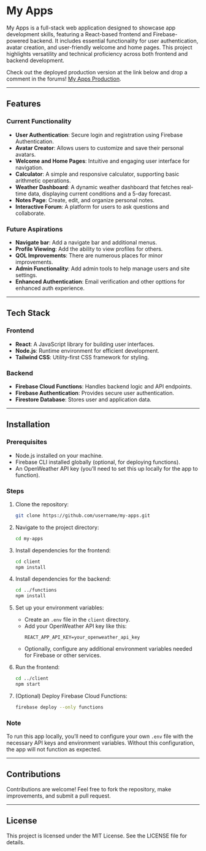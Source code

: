# My Apps

My Apps is a full-stack web application designed to showcase app development skills, featuring a React-based frontend and Firebase-powered backend. It includes essential functionality for user authentication, avatar creation, and user-friendly welcome and home pages. This project highlights versatility and technical proficiency across both frontend and backend development.

Check out the deployed production version at the link below and drop a comment in the forums!
[My Apps Production](https://my-apps-a1d3c.web.app/).

---

## Features

### Current Functionality
- **User Authentication**: Secure login and registration using Firebase Authentication.
- **Avatar Creator**: Allows users to customize and save their personal avatars.
- **Welcome and Home Pages**: Intuitive and engaging user interface for navigation.
- **Calculator**: A simple and responsive calculator, supporting basic arithmetic operations.
- **Weather Dashboard**: A dynamic weather dashboard that fetches real-time data, displaying current conditions and a 5-day forecast.
- **Notes Page**: Create, edit, and organize personal notes.
- **Interactive Forum**: A platform for users to ask questions and collaborate.

### Future Aspirations
- **Navigate bar**: Add a navigate bar and additional menus.
- **Profile Viewing**: Add the ability to view profiles for others.
- **QOL Improvements**: There are numerous places for minor improvements.
- **Admin Functionality**: Add admin tools to help manage users and site settings.
- **Enhanced Authentication**: Email verification and other opttions for enhanced auth experience.

---

## Tech Stack

### Frontend
- **React**: A JavaScript library for building user interfaces.
- **Node.js**: Runtime environment for efficient development.
- **Tailwind CSS**: Utility-first CSS framework for styling.

### Backend
- **Firebase Cloud Functions**: Handles backend logic and API endpoints.
- **Firebase Authentication**: Provides secure user authentication.
- **Firestore Database**: Stores user and application data.

---

## Installation

### Prerequisites
- Node.js installed on your machine.
- Firebase CLI installed globally (optional, for deploying functions).
- An OpenWeather API key (you’ll need to set this up locally for the app to function).

### Steps

1. Clone the repository:
   ```bash
   git clone https://github.com/username/my-apps.git
   ```

2. Navigate to the project directory:
   ```bash
   cd my-apps
   ```

3. Install dependencies for the frontend:
   ```bash
   cd client
   npm install
   ```

4. Install dependencies for the backend:
   ```bash
   cd ../functions
   npm install
   ```

5. Set up your environment variables:
   - Create an `.env` file in the `client` directory.
   - Add your OpenWeather API key like this:
     ```
     REACT_APP_API_KEY=your_openweather_api_key
     ```
   - Optionally, configure any additional environment variables needed for Firebase or other services.

6. Run the frontend:
   ```bash
   cd ../client
   npm start
   ```

7. (Optional) Deploy Firebase Cloud Functions:
   ```bash
   firebase deploy --only functions
   ```

### Note
To run this app locally, you’ll need to configure your own `.env` file with the necessary API keys and environment variables. Without this configuration, the app will not function as expected.

---

## Contributions
Contributions are welcome! Feel free to fork the repository, make improvements, and submit a pull request.

---

## License
This project is licensed under the MIT License. See the LICENSE file for details.
